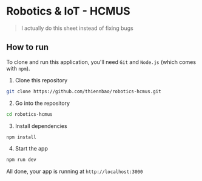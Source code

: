 # Robotics & IoT - HCMUS

> I actually do this sheet instead of fixing bugs

## How to run

To clone and run this application, you'll need `Git` and `Node.js` (which comes with `npm`).

1. Clone this repository

```sh
git clone https://github.com/thiennbao/robotics-hcmus.git
```

2. Go into the repository

```sh
cd robotics-hcmus
```

3. Install dependencies

```sh
npm install
```

4. Start the app

```sh
npm run dev
```

All done, your app is running at `http://localhost:3000`
